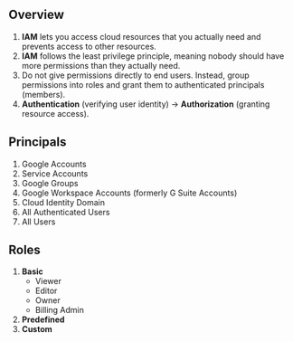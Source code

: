 
## Overview

1. **IAM** lets you access cloud resources that you actually need and prevents access to other resources.
2. **IAM** follows the least privilege principle, meaning nobody should have more permissions than they actually need.
3. Do not give permissions directly to end users. Instead, group permissions into roles and grant them to authenticated principals (members).
4. **Authentication** (verifying user identity) -> **Authorization** (granting resource access).

## Principals

1. Google Accounts
2. Service Accounts
3. Google Groups
4. Google Workspace Accounts (formerly G Suite Accounts)
5. Cloud Identity Domain
6. All Authenticated Users
7. All Users

## Roles

1. **Basic**
    - Viewer
    - Editor
    - Owner
    - Billing Admin
2. **Predefined**
3. **Custom**
